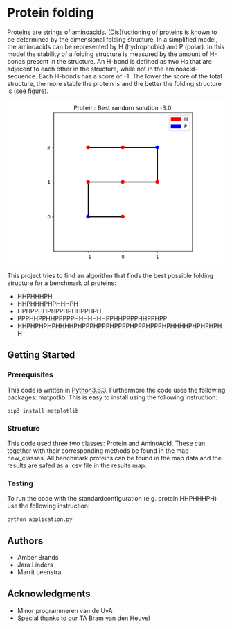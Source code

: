 # Protein folding
Proteins are strings of aminoacids. (Dis)fuctioning of proteins is known to be determined by the dimensional folding structure. In a simplified model, the aminoacids can be represented by H (hydrophobic) and P (polar). In this model the stability of a folding structure is measured by the amount of H-bonds present in the structure. An H-bond is defined as two Hs that are adjecent to each other in the structure, while not in the aminoacid-sequence. Each H-bonds has a score of -1. The lower the score of the total structure, the more stable the protein is and the better the folding structure is (see figure).

![best random folding pattern of protein1](https://github.com/Jara555/Proteins/blob/master/Figures/random_protein1.png)

This project tries to find an algorithm that finds the best possible folding structure for a benchmark of proteins:
* HHPHHHPH
* HHPHHHPHPHHHPH 
* HPHPPHHPHPPHPHHPPHPH 
* PPPHHPPHHPPPPPHHHHHHHPPHHPPPPHHPPHPP 
* HHPHPHPHPHHHHPHPPPHPPPHPPPPHPPPHPPPHPHHHHPHPHPHPHH 

## Getting Started

### Prerequisites
This code is written in [Python3.6.3](https://www.python.org/downloads/). 
Furthermore the code uses the following packages: matpotlib. This is easy to install using the following instruction:

```
pip3 install matplotlib
```

### Structure

This code used three two classes: Protein and AminoAcid. These can together with their corresponding methods be found in the map new_classes. All benchmark proteins can be found in the map data and the results are safed as a .csv file in the results map.

### Testing

To run the code with the standardconfiguration (e.g. protein HHPHHHPH) use the following instruction:

```
python application.py
```

## Authors

* Amber Brands 
* Jara Linders
* Marrit Leenstra

## Acknowledgments

* Minor programmeren van de UvA
* Special thanks to our TA Bram van den Heuvel

